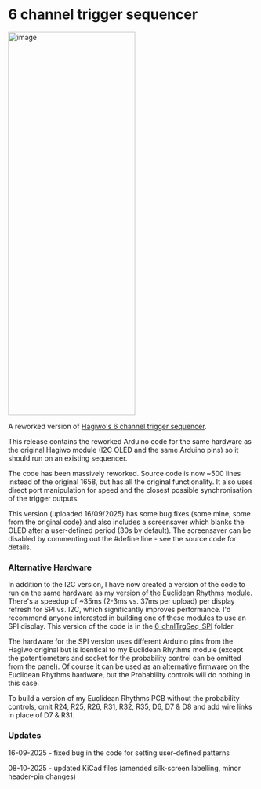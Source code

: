 # 6 channel trigger sequencer
<img width="259" height="780" alt="image" src="https://github.com/user-attachments/assets/5958719b-59ca-44fa-bde8-8927d8f4de9e" />

A reworked version of [Hagiwo's 6 channel trigger sequencer](https://note.com/solder_state/n/n17c69afd484d).

This release contains the reworked Arduino code for the same hardware as the original Hagiwo module (I2C OLED and the same Arduino pins) so it should run on an existing sequencer.

The code has been massively reworked. Source code is now ~500 lines instead of the original 1658, but has all the original functionality. It also uses direct port manipulation for speed and the closest possible synchronisation of the trigger outputs.

This version (uploaded 16/09/2025) has some bug fixes (some mine, some from the original code) and also includes a screensaver which blanks the OLED after a user-defined period (30s by default). The screensaver can be disabled by commenting out the #define line - see the source code for details.

### Alternative Hardware
In addition to the I2C version, I have now created a version of the code to run on the same hardware as [my version of the Euclidean Rhythms module](https://github.com/clarionut/Euclidean_Rhythms). There's a speedup of ~35ms (2-3ms vs. 37ms per upload) per display refresh for SPI vs. I2C, which significantly improves performance. I'd recommend anyone interested in building one of these modules to use an SPI display. This version of the code is in the [6_chnlTrgSeq_SPI](https://github.com/clarionut/6-channel-trg-sequencer/tree/main/6_chnlTrgSeq_SPI) folder.

The hardware for the SPI version uses different Arduino pins from the Hagiwo original but is identical to my Euclidean Rhythms module (except the potentiometers and socket for the probability control can be omitted from the panel). Of course it can be used as an alternative firmware on the Euclidean Rhythms hardware, but the Probability controls will do nothing in this case.

To build a version of my Euclidean Rhythms PCB without the probability controls, omit R24, R25, R26, R31, R32, R35, D6, D7 & D8 and add wire links in place of D7 & R31.

### Updates
16-09-2025 - fixed bug in the code for setting user-defined patterns

08-10-2025 - updated KiCad files (amended silk-screen labelling, minor header-pin changes)

